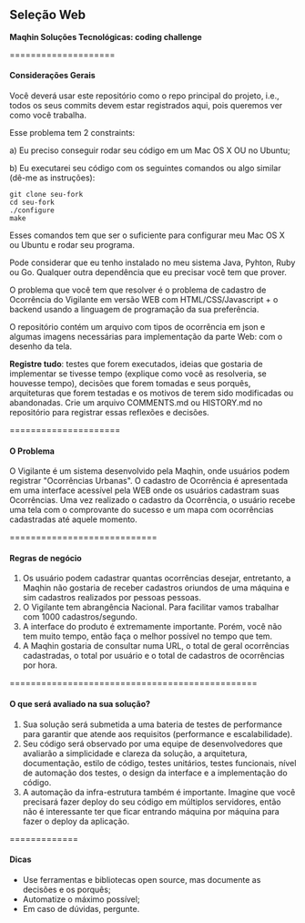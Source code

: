 ## Seleção Web
**Maqhin Soluções Tecnológicas: coding challenge**

====================
#### Considerações Gerais
Você deverá usar este repositório como o repo principal do projeto, i.e., todos os seus commits devem estar registrados aqui, pois queremos ver como você trabalha.

Esse problema tem 2 constraints:

a) Eu preciso conseguir rodar seu código em um Mac OS X OU no Ubuntu;

b) Eu executarei seu código com os seguintes comandos ou algo similar (dê-me as instruções):

    git clone seu-fork
    cd seu-fork
    ./configure
    make

Esses comandos tem que ser o suficiente para configurar meu Mac OS X ou Ubuntu e rodar seu programa.

Pode considerar que eu tenho instalado no meu sistema Java, Pyhton, Ruby ou Go. Qualquer outra dependência que eu precisar você tem que prover.

O problema que você tem que resolver é o problema de cadastro de Ocorrência do Vigilante em versão WEB com HTML/CSS/Javascript + o backend usando a linguagem de programação da sua preferência.

O repositório contém um arquivo com tipos de ocorrência em json e algumas imagens necessárias para implementação da parte Web: com o desenho da tela.

**Registre tudo**: testes que forem executados, ideias que gostaria de implementar se tivesse tempo (explique como você as resolveria, se houvesse tempo), decisões que forem tomadas e seus porquês, arquiteturas que forem testadas e os motivos de terem sido modificadas ou abandonadas. Crie um arquivo COMMENTS.md ou HISTORY.md no repositório para registrar essas reflexões e decisões.

=====================
#### O Problema

O Vigilante é um sistema desenvolvido pela Maqhin, onde usuários podem registrar "Ocorrências Urbanas". O cadastro de Ocorrência é apresentada em uma interface acessível pela WEB onde os usuários cadastram suas Ocorrências. Uma vez realizado o cadastro da Ocorrência, o usuário recebe uma tela com o comprovante do sucesso e um mapa com ocorrências cadastradas até aquele momento.

============================
#### Regras de negócio

1. Os usuário podem cadastrar quantas ocorrências desejar, entretanto, a Maqhin não gostaria de receber cadastros oriundos de uma máquina e sim cadastros realizados por pessoas pessoas.
2. O Vigilante tem abrangência Nacional. Para facilitar vamos trabalhar com 1000 cadastros/segundo.
3. A interface do produto é extremamente importante. Porém, você não tem muito tempo, então faça o melhor possível no tempo que tem.
4. A Maqhin gostaria de consultar numa URL, o total de geral ocorrências cadastradas, o total por usuário e o total de cadastros de ocorrências por hora.


===============================================
#### O que será avaliado na sua solução?

1. Sua solução será submetida a uma bateria de testes de performance para garantir que atende aos requisitos (performance e escalabilidade).
2. Seu código será observado por uma equipe de desenvolvedores que avaliarão a simplicidade e clareza da solução, a arquitetura, documentação, estilo de código, testes unitários, testes funcionais, nível de automação dos testes, o design da interface e a implementação do código.
3. A automação da infra-estrutura também é importante. Imagine que você precisará fazer deploy do seu código em múltiplos servidores, então não é interessante ter que ficar entrando máquina por máquina para fazer o deploy da aplicação.

=============
#### Dicas

- Use ferramentas e bibliotecas open source, mas documente as decisões e os porquês;
- Automatize o máximo possível;
- Em caso de dúvidas, pergunte.
